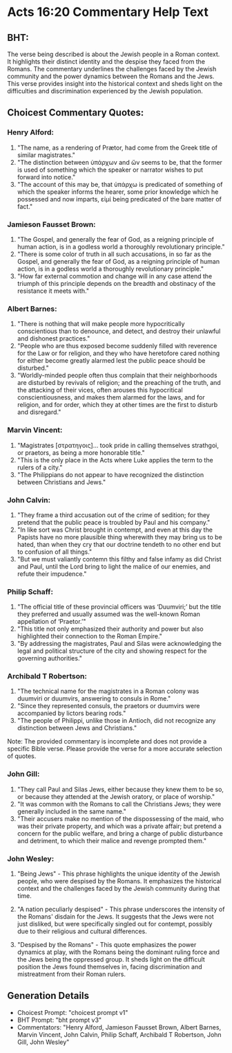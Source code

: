# Acts 16:20 Commentary Help Text

## BHT:
The verse being described is about the Jewish people in a Roman context. It highlights their distinct identity and the despise they faced from the Romans. The commentary underlines the challenges faced by the Jewish community and the power dynamics between the Romans and the Jews. This verse provides insight into the historical context and sheds light on the difficulties and discrimination experienced by the Jewish population.

## Choicest Commentary Quotes:
### Henry Alford:
1. "The name, as a rendering of Prætor, had come from the Greek title of similar magistrates."
2. "The distinction between ὑπάρχων and ὤν seems to be, that the former is used of something which the speaker or narrator wishes to put forward into notice."
3. "The account of this may be, that ὑπάρχω is predicated of something of which the speaker informs the hearer, some prior knowledge which he possessed and now imparts, εἰμί being predicated of the bare matter of fact."

### Jamieson Fausset Brown:
1. "The Gospel, and generally the fear of God, as a reigning principle of human action, is in a godless world a thoroughly revolutionary principle."
2. "There is some color of truth in all such accusations, in so far as the Gospel, and generally the fear of God, as a reigning principle of human action, is in a godless world a thoroughly revolutionary principle."
3. "How far external commotion and change will in any case attend the triumph of this principle depends on the breadth and obstinacy of the resistance it meets with."

### Albert Barnes:
1. "There is nothing that will make people more hypocritically conscientious than to denounce, and detect, and destroy their unlawful and dishonest practices."
2. "People who are thus exposed become suddenly filled with reverence for the Law or for religion, and they who have heretofore cared nothing for either become greatly alarmed lest the public peace should be disturbed."
3. "Worldly-minded people often thus complain that their neighborhoods are disturbed by revivals of religion; and the preaching of the truth, and the attacking of their vices, often arouses this hypocritical conscientiousness, and makes them alarmed for the laws, and for religion, and for order, which they at other times are the first to disturb and disregard."

### Marvin Vincent:
1. "Magistrates [στρατηγοις]... took pride in calling themselves strathgoi, or praetors, as being a more honorable title." 
2. "This is the only place in the Acts where Luke applies the term to the rulers of a city." 
3. "The Philippians do not appear to have recognized the distinction between Christians and Jews."

### John Calvin:
1. "They frame a third accusation out of the crime of sedition; for they pretend that the public peace is troubled by Paul and his company." 
2. "In like sort was Christ brought in contempt, and even at this day the Papists have no more plausible thing wherewith they may bring us to be hated, than when they cry that our doctrine tendeth to no other end but to confusion of all things."
3. "But we must valiantly contemn this filthy and false infamy as did Christ and Paul, until the Lord bring to light the malice of our enemies, and refute their impudence."

### Philip Schaff:
1. "The official title of these provincial officers was ‘Duumviri;’ but the title they preferred and usually assumed was the well-known Roman appellation of ‘Praetor.’" 
2. "This title not only emphasized their authority and power but also highlighted their connection to the Roman Empire." 
3. "By addressing the magistrates, Paul and Silas were acknowledging the legal and political structure of the city and showing respect for the governing authorities."

### Archibald T Robertson:
1. "The technical name for the magistrates in a Roman colony was duumviri or duumvirs, answering to consuls in Rome."
2. "Since they represented consuls, the praetors or duumvirs were accompanied by lictors bearing rods."
3. "The people of Philippi, unlike those in Antioch, did not recognize any distinction between Jews and Christians."

Note: The provided commentary is incomplete and does not provide a specific Bible verse. Please provide the verse for a more accurate selection of quotes.

### John Gill:
1. "They call Paul and Silas Jews, either because they knew them to be so, or because they attended at the Jewish oratory, or place of worship."
2. "It was common with the Romans to call the Christians Jews; they were generally included in the same name."
3. "Their accusers make no mention of the dispossessing of the maid, who was their private property, and which was a private affair; but pretend a concern for the public welfare, and bring a charge of public disturbance and detriment, to which their malice and revenge prompted them."

### John Wesley:
1. "Being Jews" - This phrase highlights the unique identity of the Jewish people, who were despised by the Romans. It emphasizes the historical context and the challenges faced by the Jewish community during that time.

2. "A nation peculiarly despised" - This phrase underscores the intensity of the Romans' disdain for the Jews. It suggests that the Jews were not just disliked, but were specifically singled out for contempt, possibly due to their religious and cultural differences.

3. "Despised by the Romans" - This quote emphasizes the power dynamics at play, with the Romans being the dominant ruling force and the Jews being the oppressed group. It sheds light on the difficult position the Jews found themselves in, facing discrimination and mistreatment from their Roman rulers.


## Generation Details
- Choicest Prompt: "choicest prompt v1"
- BHT Prompt: "bht prompt v3"
- Commentators: "Henry Alford, Jamieson Fausset Brown, Albert Barnes, Marvin Vincent, John Calvin, Philip Schaff, Archibald T Robertson, John Gill, John Wesley"
